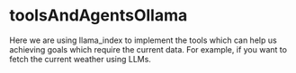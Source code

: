 # toolsAndAgentsOllama

Here we are using llama_index to implement the tools which can help us achieving goals which require the current data. For example, if you want to fetch the current weather using LLMs.
